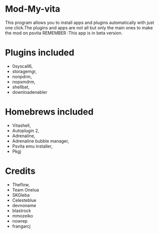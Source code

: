 # Mod-My-vita

This program allows you to install apps and plugins automatically with just one click.The plugins and apps are not all but only the main ones to make the mod on psvita
REMEMBER :This app is in beta version.
# Plugins included
- 0syscall6,
- storagemgr,
- nonpdrm,
- nopsmdrm,
- shellbat,
- downloadenabler
# Homebrews included
- Vitashell,
- Autoplugin 2,
- Adrenaline,
- Adrenaline bubble manager,
- Psvita emu installer,
- Pkgj
# Credits
- Theflow,
- Team Onelua
- SKGleba
- Celesteblue
- devnoname
- blastrock
- mmozeiko
- nowrep
- frangarcj
